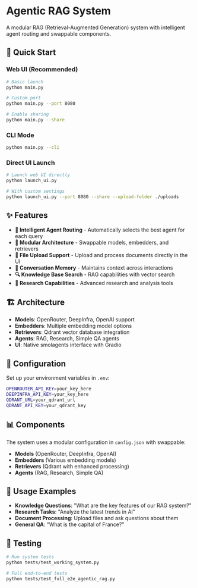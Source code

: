 # Agentic RAG System

A modular RAG (Retrieval-Augmented Generation) system with intelligent agent routing and swappable components.

## 🚀 Quick Start

### Web UI (Recommended)
```bash
# Basic launch
python main.py

# Custom port
python main.py --port 8080

# Enable sharing
python main.py --share
```

### CLI Mode
```bash
python main.py --cli
```

### Direct UI Launch
```bash
# Launch web UI directly
python launch_ui.py

# With custom settings
python launch_ui.py --port 8080 --share --upload-folder ./uploads
```

## ✨ Features

- **🤖 Intelligent Agent Routing** - Automatically selects the best agent for each query
- **🔧 Modular Architecture** - Swappable models, embedders, and retrievers
- **📁 File Upload Support** - Upload and process documents directly in the UI
- **💬 Conversation Memory** - Maintains context across interactions
- **🔍 Knowledge Base Search** - RAG capabilities with vector search
- **🧠 Research Capabilities** - Advanced research and analysis tools

## 🏗️ Architecture

- **Models**: OpenRouter, DeepInfra, OpenAI support
- **Embedders**: Multiple embedding model options
- **Retrievers**: Qdrant vector database integration
- **Agents**: RAG, Research, Simple QA agents
- **UI**: Native smolagents interface with Gradio

## 🔧 Configuration

Set up your environment variables in `.env`:
```bash
OPENROUTER_API_KEY=your_key_here
DEEPINFRA_API_KEY=your_key_here
QDRANT_URL=your_qdrant_url
QDRANT_API_KEY=your_qdrant_key
```

## 📊 Components

The system uses a modular configuration in `config.json` with swappable:
- **Models** (OpenRouter, DeepInfra, OpenAI)
- **Embedders** (Various embedding models)
- **Retrievers** (Qdrant with enhanced processing)
- **Agents** (RAG, Research, Simple QA)

## 🎯 Usage Examples

- **Knowledge Questions**: "What are the key features of our RAG system?"
- **Research Tasks**: "Analyze the latest trends in AI"
- **Document Processing**: Upload files and ask questions about them
- **General QA**: "What is the capital of France?"

## 🧪 Testing

```bash
# Run system tests
python tests/test_working_system.py

# Full end-to-end tests
python tests/test_full_e2e_agentic_rag.py
```